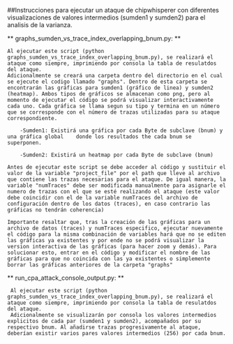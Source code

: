 ##Instrucciones para ejecutar un ataque de chipwhisperer con diferentes visualizaciones de valores intermedios (sumden1 y sumden2) para el analisis de la varianza.

** graphs_sumden_vs_trace_index_overlapping_bnum.py: **

    Al ejecutar este script (python graphs_sumden_vs_trace_index_overlapping_bnum.py), se realizará el ataque como siempre, imprimiendo por consola la tabla de resulatdos del ataque. 
    Adicionalmente se creará una carpeta dentro del directorio en el cual se ejecute el codigo llamado "graphs". Dentro de esta carpeta se encontrarán las gráficas para sumden1 (gráfico de linea) y sumden2 (heatmap). Ambos tipos de gráficos se almacenan como png, pero al momento de ejecutar el código se podrá visualizar interactivamente cada uno. Cada gráfica se llama segun su tipo y termina en un número que se corresponde con el número de trazas utilizadas para su ataque correspondiente.

        -Sumden1: Existirá una gráfica por cada Byte de subclave (bnum) y una gráfica global    donde los resultados the cada bnum se superponen.

        -Sumden2: Existirá un heatmap por cada Byte de subclave (bnum)

    Antes de ejecutar este script se debe acceder al código y sustituir el valor de la variable "project_file" por el path que lleve al archivo que contiene las trazas necesarias para el ataque. De igual manera, la variable "numTraces" debe ser modificada manualmente para asignarle el numero de trazas con el que se esté realizando el ataque (este valor debe coincidir con el de la variable numTraces del archivo de configuración dentro de los datos (traces), en caso contrario las gráficas no tendrán coherencia)

    Importante resaltar que, tras la creación de las gráficas para un archivo de datos (traces) y numTraces especifico, ejecutar nuevamente el código para la misma combinación de variables hará que no se editen las gráficas ya existentes y por ende no se podrá visualizar la version interactiva de las gráficas (para hacer zoom y demás). Para solucionar esto, entrar en el código y modificar el nombre de las gráficas para que no coincida con las ya existentes o simplemente borrar las gráficas anteriores de la carpeta "graphs"

** run_cpa_attack_console_output.py: **

     Al ejecutar este script (python graphs_sumden_vs_trace_index_overlapping_bnum.py), se realizará el ataque como siempre, imprimiendo por consola la tabla de resulatdos del ataque. 
     Adicionalmente se visualizarán por consola los valores intermedios explicitos de cada par (sumden1 y sumden2), acompañados por su respectivo bnum. Al añadirse trazas progresivamente al ataque, deberían existir varios pares valores intermedios (256) por cada bnum.



